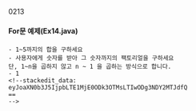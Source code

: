 0213
#### For문 예제(Ex14.java)
```
- 1~5까지의 합을 구하세요
- 사용자에게 숫자를 받아 그 숫자까지의 팩토리얼을 구하세요
단, 1~n을 곱하지 않고 n ~ 1 을 곱하는 방식으로 합니다.
- 1
<!--stackedit_data:
eyJoaXN0b3J5IjpbLTE1MjE0ODk3OTMsLTIwODg3NDY2MTJdfQ
==
-->